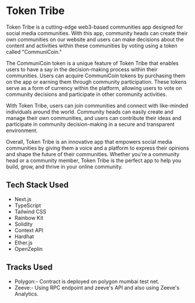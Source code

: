 # Token Tribe

Token Tribe is a cutting-edge web3-based communities app designed for social media communities. With this app, community heads can create their own communities on our website and users can make decisions about the content and activities within these communities by voting using a token called "CommuniCoin."

The CommuniCoin token is a unique feature of Token Tribe that enables users to have a say in the decision-making process within their communities. Users can acquire CommuniCoin tokens by purchasing them on the app or earning them through community participation. These tokens serve as a form of currency within the platform, allowing users to vote on community decisions and participate in other community activities.

With Token Tribe, users can join communities and connect with like-minded individuals around the world. Community heads can easily create and manage their own communities, and users can contribute their ideas and participate in community decision-making in a secure and transparent environment.

Overall, Token Tribe is an innovative app that empowers social media communities by giving them a voice and a platform to express their opinions and shape the future of their communities. Whether you're a community head or a community member, Token Tribe is the perfect app to help you build, grow, and thrive in your online community.

## Tech Stack Used

- Next.js
- TypeScript
- Tailwind CSS
- Rainbow Kit
- Solidity
- Context API
- Hardhat
- Ether.js
- OpenZeplin

## Tracks Used

- Polygon:- Contract is deployed on polygon mumbai test net.
- Zeeve:- Using RPC endpoint and zeeve's API and also using Zeeve's Analytics.
